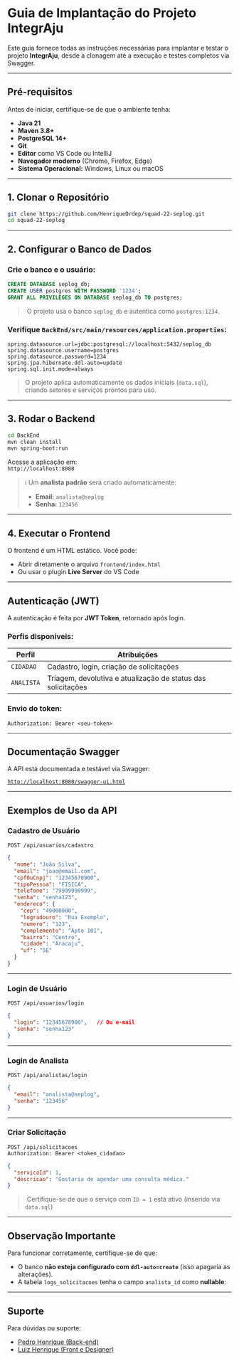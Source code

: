 
#  Guia de Implantação do Projeto **IntegrAju**

Este guia fornece todas as instruções necessárias para implantar e testar o projeto **IntegrAju**, desde a clonagem até a execução e testes completos via Swagger.

---

##  Pré-requisitos

Antes de iniciar, certifique-se de que o ambiente tenha:

-  **Java 21**
-  **Maven 3.8+**
-  **PostgreSQL 14+**
-  **Git**
-  **Editor** como VS Code ou IntelliJ
-  **Navegador moderno** (Chrome, Firefox, Edge)
- **Sistema Operacional:** Windows, Linux ou macOS
---

##  1. Clonar o Repositório

```bash
git clone https://github.com/HenriqueOrdep/squad-22-seplog.git
cd squad-22-seplog
```

---

##  2. Configurar o Banco de Dados

### Crie o banco e o usuário:

```sql
CREATE DATABASE seplog_db;
CREATE USER postgres WITH PASSWORD '1234';
GRANT ALL PRIVILEGES ON DATABASE seplog_db TO postgres;
```

> ️ O projeto usa o banco `seplog_db` e autentica como `postgres:1234`.

###  Verifique `BackEnd/src/main/resources/application.properties`:

```properties
spring.datasource.url=jdbc:postgresql://localhost:5432/seplog_db
spring.datasource.username=postgres
spring.datasource.password=1234
spring.jpa.hibernate.ddl-auto=update
spring.sql.init.mode=always
```

>  O projeto aplica automaticamente os dados iniciais (`data.sql`), criando setores e serviços prontos para uso.

---

##  3. Rodar o Backend

```bash
cd BackEnd
mvn clean install
mvn spring-boot:run
```

Acesse a aplicação em:  
 `http://localhost:8080`

> ℹ Um **analista padrão** será criado automaticamente:
> - **Email:** `analista@seplog`
> - **Senha:** `123456`

---

##  4. Executar o Frontend

O frontend é um HTML estático. Você pode:

-  Abrir diretamente o arquivo `frontend/index.html`
-  Ou usar o plugin **Live Server** do VS Code

---

##  Autenticação (JWT)

A autenticação é feita por **JWT Token**, retornado após login.

### Perfis disponíveis:

| Perfil    | Atribuições                                            |
|-----------|--------------------------------------------------------|
| `CIDADAO` | Cadastro, login, criação de solicitações               |
| `ANALISTA`| Triagem, devolutiva e atualização de status das solicitações |

### Envio do token:

```http
Authorization: Bearer <seu-token>
```

---

##  Documentação Swagger

A API está documentada e testável via Swagger:

 [`http://localhost:8080/swagger-ui.html`](http://localhost:8080/swagger-ui.html)

---

##  Exemplos de Uso da API

###  Cadastro de Usuário

```http
POST /api/usuarios/cadastro
```

```json
{
  "nome": "João Silva",
  "email": "joao@email.com",
  "cpfOuCnpj": "12345678900",
  "tipoPessoa": "FISICA",
  "telefone": "79999999999",
  "senha": "senha123",
  "endereco": {
    "cep": "49000000",
    "logradouro": "Rua Exemplo",
    "numero": "123",
    "complemento": "Apto 101",
    "bairro": "Centro",
    "cidade": "Aracaju",
    "uf": "SE"
  }
}
```

---

###  Login de Usuário

```http
POST /api/usuarios/login
```

```json
{
  "login": "12345678900",   // Ou e-mail 
  "senha": "senha123"
}
```

---

###  Login de Analista

```http
POST /api/analistas/login
```

```json
{
  "email": "analista@seplog",
  "senha": "123456"
}
```

---

###  Criar Solicitação

```http
POST /api/solicitacoes
Authorization: Bearer <token_cidadao>
```

```json
{
  "servicoId": 1,
  "descricao": "Gostaria de agendar uma consulta médica."
}
```

> ️ Certifique-se de que o serviço com `ID = 1` está ativo (inserido via `data.sql`)

---

##  Observação Importante

Para funcionar corretamente, certifique-se de que:

-  O banco **não esteja configurado com `ddl-auto=create`** (isso apagaria as alterações).
-  A tabela `logs_solicitacoes` tenha o campo `analista_id` como **nullable**:
---

##  Suporte

Para dúvidas ou suporte:

- [Pedro Henrique (Back-end)](https://github.com/HenriqueOrdep)
- [Luiz Henrique (Front e Designer)](https://github.com/Lhzinxx)
